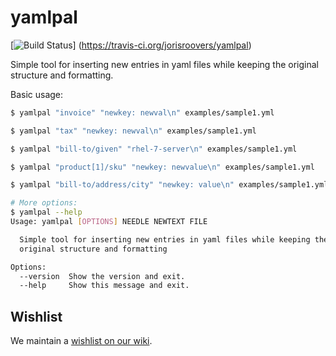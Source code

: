 # yamlpal
[![Build Status](https://travis-ci.org/jorisroovers/yamlpal.svg?branch=master)]
(https://travis-ci.org/jorisroovers/yamlpal)

Simple tool for inserting new entries in yaml files while keeping the original structure and formatting.

Basic usage:
```bash
$ yamlpal "invoice" "newkey: newval\n" examples/sample1.yml

$ yamlpal "tax" "newkey: newval\n" examples/sample1.yml

$ yamlpal "bill-to/given" "rhel-7-server\n" examples/sample1.yml

$ yamlpal "product[1]/sku" "newkey: newvalue\n" examples/sample1.yml

$ yamlpal "bill-to/address/city" "newkey: value\n" examples/sample1.yml

# More options:
$ yamlpal --help
Usage: yamlpal [OPTIONS] NEEDLE NEWTEXT FILE

  Simple tool for inserting new entries in yaml files while keeping the
  original structure and formatting

Options:
  --version  Show the version and exit.
  --help     Show this message and exit.
```


## Wishlist ##

We maintain a [wishlist on our wiki](https://github.com/jorisroovers/yamlpal/wiki/Wishlist).